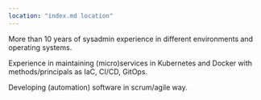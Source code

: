 ```yaml
---
location: "index.md location"
---
```

More than 10 years of sysadmin experience in different environments and operating systems. <br>

Experience in maintaining (micro)services in Kubernetes and Docker with methods/principals as IaC, CI/CD, GitOps. <br>

Developing (automation) software in scrum/agile way. <br>


